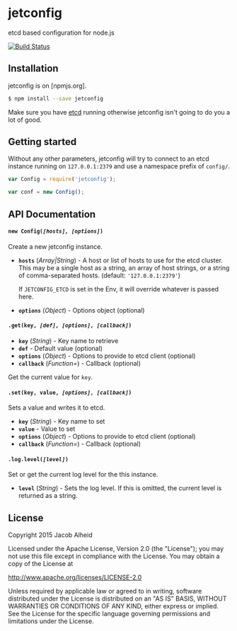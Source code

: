 # jetconfig
etcd based configuration for node.js

[![Build Status](https://travis-ci.org/shakefu/jetconfig.svg)](https://travis-ci.org/shakefu/jetconfig)

## Installation

jetconfig is on [npmjs.org].

```bash
$ npm install --save jetconfig
```

Make sure you have [etcd](http://coreos.com/docs/etcd) running otherwise
jetconfig isn't going to do you a lot of good.

## Getting started

Without any other parameters, jetconfig will try to connect to an etcd instance
running on `127.0.0.1:2379` and use a namespace prefix of `config/`.

```javascript
var Config = require('jetconfig');

var conf = new Config();
```

## API Documentation

#### `new Config(`*`[hosts], [options]`*`)`

Create a new jetconfig instance.

* **`hosts`** (*Array|String*) - A host or list of hosts to use for the etcd
  cluster. This may be a single host as a string, an array of host strings, or
  a string of comma-separated hosts. (default: `'127.0.0.1:2379'`)

  If `JETCONFIG_ETCD` is set in the Env, it will override whatever is passed
  here. 
* **`options`** (*Object*) - Options object (optional)

#### `.get(key, `*`[def], [options], [callback]`*`)`

* **`key`** (*String*) - Key name to retrieve
* **`def`** - Default value (optional)
* **`options`** (*Object*) - Options to provide to etcd client (optional)
* **`callback`** (*Function=*) - Callback (optional)

Get the current value for `key`.

#### `.set(key, value, `*`[options], [callback]`*`)`

Sets a value and writes it to etcd.

* **`key`** (*String*) - Key name to set
* **`value`** - Value to set
* **`options`** (*Object*) - Options to provide to etcd client (optional)
* **`callback`** (*Function=*) - Callback (optional)

#### `.log.level(`*`[level]`*`)`

Set or get the current log level for the this instance.

* **`level`** (*String*) - Sets the log level. If this is omitted, the current
  level is returned as a string.

## License

Copyright 2015 Jacob Alheid

Licensed under the Apache License, Version 2.0 (the "License");
you may not use this file except in compliance with the License.
You may obtain a copy of the License at

   http://www.apache.org/licenses/LICENSE-2.0

Unless required by applicable law or agreed to in writing, software
distributed under the License is distributed on an "AS IS" BASIS,
WITHOUT WARRANTIES OR CONDITIONS OF ANY KIND, either express or implied.
See the License for the specific language governing permissions and
limitations under the License.
